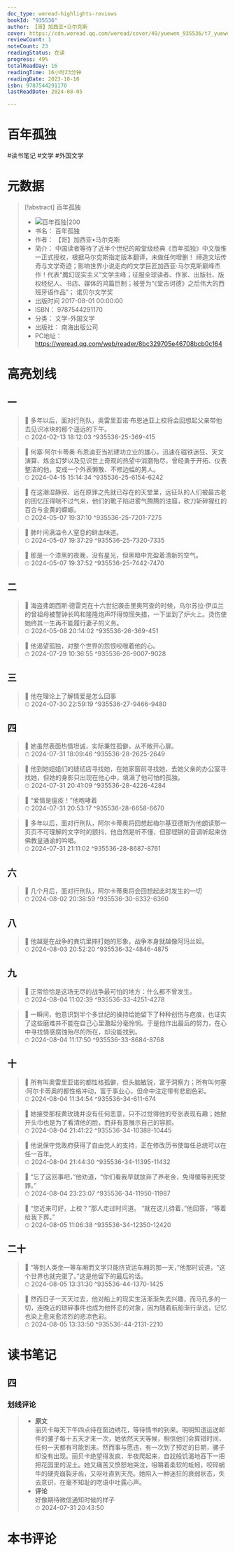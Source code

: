 ```yaml
---
doc_type: weread-highlights-reviews
bookId: "935536"
author: 【哥】加西亚•马尔克斯
cover: https://cdn.weread.qq.com/weread/cover/49/yuewen_935536/t7_yuewen_9355361682243599.jpg
reviewCount: 1
noteCount: 23
readingStatus: 在读
progress: 49%
totalReadDay: 16
readingTime: 16小时23分钟
readingDate: 2023-10-10
isbn: 9787544291170
lastReadDate: 2024-08-05

---
```


# 百年孤独


#读书笔记 #文学 #外国文学

# 元数据
> [!abstract] 百年孤独
> - ![ 百年孤独|200](https://cdn.weread.qq.com/weread/cover/49/yuewen_935536/t7_yuewen_9355361682243599.jpg)
> - 书名： 百年孤独
> - 作者： 【哥】加西亚•马尔克斯
> - 简介： 中国读者等待了近半个世纪的殿堂级经典《百年孤独》中文版惟一正式授权，根据马尔克斯指定版本翻译，未做任何增删！
缔造文坛传奇与文学奇迹；影响世界小说走向的文学巨匠加西亚·马尔克斯巅峰杰作！代表“魔幻现实主义”文学主峰；征服全球读者、作家、出版社、版权经纪人、书店、媒体的鸿篇巨制；被誉为“《堂吉诃德》之后伟大的西班牙语作品”；
诺贝尔文学奖
> - 出版时间 2017-08-01 00:00:00
> - ISBN： 9787544291170
> - 分类： 文学-外国文学
> - 出版社： 南海出版公司
> - PC地址：https://weread.qq.com/web/reader/8bc329705e46708bcb0c164

# 高亮划线


## 一

> 📌 多年以后，面对行刑队，奥雷里亚诺·布恩迪亚上校将会回想起父亲带他去见识冰块的那个遥远的下午。  
> ⏱ 2024-02-13 18:12:03 ^935536-25-369-415

> 📌 何塞·阿尔卡蒂奥·布恩迪亚当初建功立业的雄心，迅速在磁铁迷狂、天文演算、炼金幻梦以及见识世上奇观的热望中消磨殆尽，曾经勇于开拓、仪表整洁的他，变成一个外表懒散、不修边幅的男人。  
> ⏱ 2024-04-15 15:14:34 ^935536-25-6154-6242

> 📌 在这潮湿静寂、远在原罪之先就已存在的天堂里，远征队的人们被最古老的回忆压得喘不过气来，他们的靴子陷进雾气腾腾的油窟，砍刀斩碎猩红的百合与金黄的蝾螈。  
> ⏱ 2024-05-07 19:37:10 ^935536-25-7201-7275

> 📌 肺叶间满溢令人窒息的鲜血味道。  
> ⏱ 2024-05-07 19:37:29 ^935536-25-7320-7335

> 📌 那是一个漆黑的夜晚，没有星光，但黑暗中充盈着清新的空气。  
> ⏱ 2024-05-07 19:37:52 ^935536-25-7442-7470

## 二

> 📌 海盗弗朗西斯·德雷克在十六世纪袭击里奥阿查的时候，乌尔苏拉·伊瓜兰的曾祖母被警钟长鸣和隆隆炮声吓得惊慌失措，一下坐到了炉火上。烫伤使她终其一生再不能履行妻子的义务。  
> ⏱ 2024-05-08 20:14:02 ^935536-26-369-451

> 📌 他渴望孤独，对整个世界的怨恨咬噬着他的心。  
> ⏱ 2024-07-29 10:36:55 ^935536-26-9007-9028

## 三

> 📌 他在理论上了解情爱是怎么回事  
> ⏱ 2024-07-30 22:59:19 ^935536-27-9466-9480

## 四

> 📌 她虽然表面热情坦诚，实际秉性孤僻，从不敞开心扉。  
> ⏱ 2024-07-31 18:09:46 ^935536-28-2625-2649

> 📌 他到她姐姐们的缝纫店寻找她，在她家窗前寻找她，去她父亲的办公室寻找她，但她的身影只出现在他心中，填满了他可怕的孤独。  
> ⏱ 2024-07-31 20:41:09 ^935536-28-4226-4284

> 📌 “爱情是瘟疫！”他咆哮着  
> ⏱ 2024-07-31 20:53:17 ^935536-28-6658-6670

> 📌 多年以后，面对行刑队，阿尔卡蒂奥将回想起梅尔基亚德斯为他朗读那一页页不可理解的文字时的颤抖，他自然是听不懂，但那铿锵的音调听起来仿佛教皇通谕的吟唱。  
> ⏱ 2024-07-31 21:11:02 ^935536-28-8687-8761

## 六

> 📌 几个月后，面对行刑队，阿尔卡蒂奥将会回想起此时发生的一切  
> ⏱ 2024-08-02 20:38:59 ^935536-30-6332-6360

## 八

> 📌 他越是在战争的粪坑里摔打她的形象，战争本身就越像阿玛兰妲。  
> ⏱ 2024-08-03 20:52:20 ^935536-32-4846-4875

## 九

> 📌 正常恰恰是这场无尽的战争最可怕的地方：什么都不曾发生。  
> ⏱ 2024-08-04 11:02:39 ^935536-33-4251-4278

> 📌 一瞬间，他意识到半个多世纪的操持给她留下了种种创伤与疤痕，也证实了这些磨难并不能在自己心里激起分毫怜悯。于是他作出最后的努力，在心中寻找情感腐蚀殆尽的所在，却没能找到。  
> ⏱ 2024-08-04 11:17:50 ^935536-33-8684-8768

## 十

> 📌 所有叫奥雷里亚诺的都性格孤僻，但头脑敏锐，富于洞察力；所有叫何塞·阿尔卡蒂奥的都性格冲动，富于事业心，但命中注定带有悲剧色彩。  
> ⏱ 2024-08-04 11:34:54 ^935536-34-611-674

> 📌 她接受那枝黄玫瑰并没有任何恶意，只不过觉得他的夸张表现有趣；她掀开头巾也是为了看清他的脸，而非有意展示自己的容颜。  
> ⏱ 2024-08-04 21:41:22 ^935536-34-10388-10445

> 📌 他说保守党政府获得了自由党人的支持，正在修改历书使每任总统可以在任一百年。  
> ⏱ 2024-08-04 21:44:30 ^935536-34-11395-11432

> 📌 “忘了这回事吧，”他劝道，“你们看我早就放弃了养老金，免得傻等到死受罪。”  
> ⏱ 2024-08-04 23:23:07 ^935536-34-11950-11987

> 📌 “您近来可好，上校？”那人走过时问道。
“就在这儿待着，”他回答，“等着给我下葬。”  
> ⏱ 2024-08-05 11:06:38 ^935536-34-12350-12420

## 二十

> 📌 “等到人类坐一等车厢而文学只能挤货运车厢的那一天，”他那时说道，“这个世界也就完蛋了。”这是他留下的最后的话。  
> ⏱ 2024-08-05 13:31:30 ^935536-44-1370-1425

> 📌 然而日子一天天过去，他对船上的现实生活渐渐失去兴趣，而马孔多的一切，连晚近的琐碎事件也成为他怀恋的对象，因为随着航船渐行渐远，记忆也染上愈来愈浓烈的悲凉色彩。  
> ⏱ 2024-08-05 13:33:50 ^935536-44-2131-2210



# 读书笔记


## 四

### 划线评论
> - **原文**  
>  丽贝卡每天下午四点待在窗边绣花，等待情书的到来。明明知道运送邮件的骡子每十五天才来一次，她依然天天等候，相信他们会算错时间，任何一天都有可能到来。然而事与愿违，有一次到了预定的日期，骡子却没有出现。丽贝卡绝望得发疯，半夜爬起来，自戕般饥渴地吞下一把把花园里的泥土。她又痛苦又愤怒地哭泣，咀嚼着柔软的蚯蚓，咬碎蜗牛的硬壳崩裂牙齿，又呕吐直到天亮。她陷入一种迷狂的衰弱状态，失去意识，在毫不知耻的呓语中吐露心声。
> - **评论**  
>   好像期待微信通知时候的样子  
> ⏱ 2024-07-31 20:43:50 
   


# 本书评论

